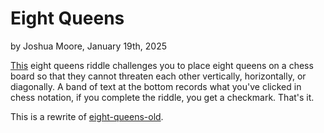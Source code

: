 # Eight Queens
by Joshua Moore, January 19th, 2025

[This](https://mooreolith.github.io/eight-queens) eight queens riddle challenges you to place eight queens on a chess board so that they cannot threaten each other vertically, horizontally, or diagonally. A band of text at the bottom records what you've clicked in chess notation, if you complete the riddle, you get a checkmark. That's it.

This is a rewrite of [eight-queens-old](https://github.com/mooreolith/eight-queens-old).
